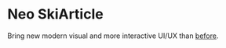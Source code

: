# Neo SkiArticle

Bring new modern visual and more interactive UI/UX than [before](https://github.com/mitsuki31/SkiArticle).

